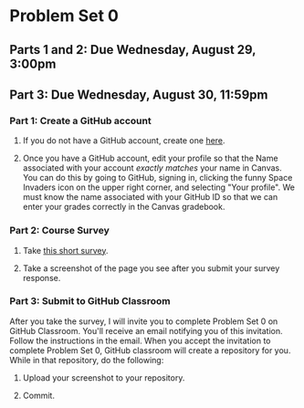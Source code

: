 # Problem Set 0
## Parts 1 and 2: Due Wednesday, August 29, 3:00pm
## Part 3: Due Wednesday, August 30, 11:59pm

### Part 1: Create a GitHub account
1. If you do not have a GitHub account, create one [here](https://github.com/join?source=header-home).

2. Once you have a GitHub account, edit your profile so that the Name associated with your account *exactly matches* your name in Canvas. You can do this by going to GitHub, signing in, clicking the funny Space Invaders icon on the upper right corner, and selecting "Your profile". We must know the name associated with your GitHub ID so that we can enter your grades correctly in the Canvas gradebook.

### Part 2: Course Survey

1. Take [this short survey](https://goo.gl/forms/gKiVUX25ZZH9XYnW2).

2. Take a screenshot of the page you see after you submit your survey response.


### Part 3: Submit to GitHub Classroom

After you take the survey, I will invite you to complete Problem Set 0 on GitHub Classroom. You'll receive an email notifying you of this invitation. Follow the instructions in the email. When you accept the invitation to complete Problem Set 0, GitHub classroom will create a repository for you. While in that repository, do the following:

1. Upload your screenshot to your repository.

2. Commit.
